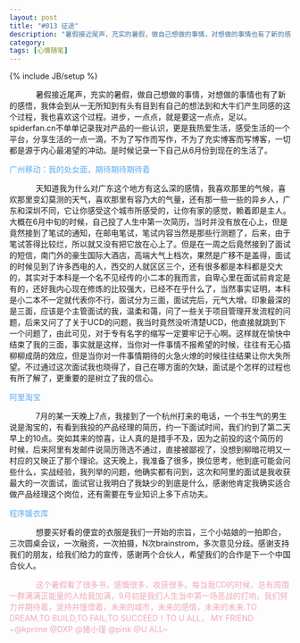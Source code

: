 ```yaml
---
layout: post
title: "#013 征途"
description: "暑假接近尾声，充实的暑假，做自己想做的事情，对想做的事情也有了新的感悟，我体会到从一无所知到有头有目到有自己的想法到和大牛们产生同感的这个过程，我也喜欢这个过程。进步，一点点，就是要这一点点，足以."
category: 
tags: [心情随笔]
---
```

{% include JB/setup %}

<p>&nbsp;&nbsp;&nbsp;&nbsp;&nbsp;&nbsp;&nbsp;&nbsp;&nbsp;&nbsp;&nbsp;&nbsp;暑假接近尾声，充实的暑假，做自己想做的事情，对想做的事情也有了新的感悟，我体会到从一无所知到有头有目到有自己的想法到和大牛们产生同感的这个过程，我也喜欢这个过程。进步，一点点，就是要这一点点，足以。
spiderfan.cn不单单记录我对产品的一些认识，更是我热爱生活，感受生活的一个平台，分享生活的一点一滴，不为了写作而写作，不为了充实博客而写博客，一切都是源于内心最渴望的冲动。是时候记录一下自己从6月份到现在的生活了。</p>

<font color="#5CACEE">广州移动：我的处女面，期待期待期待着</font>

<p>&nbsp;&nbsp;&nbsp;&nbsp;&nbsp;&nbsp;&nbsp;&nbsp;&nbsp;&nbsp;&nbsp;&nbsp;天知道我为什么对广东这个地方有这么深的感情，我喜欢那里的气候，喜欢那里变幻莫测的天气，喜欢那里有容乃大的气量，还有那一些一些的异乡人，广东和深圳不同，它让你感受这个城市所感受的，让你有家的感觉，赖着即是主人。大概在6月中旬的时候，自己投了人生中第一次简历，当时并没有放在心上，但是竟然接到了笔试的通知，在邮电笔试，笔试内容当然是那些行测题了，后来，由于笔试答得比较烂，所以就又没有把它放在心上了。但是在一周之后竟然接到了面试的短信，南门外的豪生国际大酒店，高端大气上档次，果然是广移不是盖得，面试的时候见到了许多西电的人，西交的人就区区三个，还有很多都是本科都是交大的，其实对于本科是一个名不见经传的小二本的我而言，自卑心里在面试前肯定是有的，还好我内心现在修炼的比较强大，已经不在乎什么了，当然事实证明，本科是小二本不一定就代表你不行，面试分为三面，面试完后，元气大增。印象最深的是三面，应该是个主管面试的我，温柔和蔼，问了一些关于项目管理开发流程的问题，后来又问了了关于UCD的问题，我当时竟然没听清楚UCD，他直接就跳到下一个问题了，由此可见，对于专有名字的缩写一定要牢记于心啊。这样就在愉快中结束了我的三面，事实就是这样，当你对一件事情不报希望的时候，往往有无心插柳柳成荫的效应，但是当你对一件事情期待的火急火燎的时候往往结果让你大失所望。不过通过这次面试我也晓得了，自己在哪方面的欠缺，面试是个怎样的过程也有所了解了，更重要的是树立了我的信心。</p>

<font color="#5CACEE">阿里淘宝</font>

<p>&nbsp;&nbsp;&nbsp;&nbsp;&nbsp;&nbsp;&nbsp;&nbsp;&nbsp;&nbsp;&nbsp;&nbsp;7月的某一天晚上7点，我接到了一个杭州打来的电话，一个书生气的男生说是淘宝的，有看到我投的产品经理的简历，约一下面试时间，我们约到了第二天早上的10点。突如其来的惊喜，让人真的是措手不及，因为之前投的这个简历的时候，后来阿里有发邮件说简历筛选不通过，直接被鄙视了，没想到柳暗花明又一村应的又映正了那个理论。这天晚上，我准备了很多，换位思考，他到底可能会问些什么，实战经验，我列举的问题，他确实都有问到，这次和阿里的面试是我收获最大的一次面试，面试官让我明白了我缺少的到底是什么，感谢他肯定我确实适合做产品经理这个岗位，还有需要在专业知识上多下点功夫。</p>

<font color="#5CACEE">程序媛衣库</font>

<p>&nbsp;&nbsp;&nbsp;&nbsp;&nbsp;&nbsp;&nbsp;&nbsp;&nbsp;&nbsp;&nbsp;&nbsp;想要买好看的便宜的衣服是我们一开始的宗旨，三个小姑娘的一拍即合，三次圆桌会议，一次融资，一次拍摄，N次brainstrom，多次意见分歧。感谢支持我们的朋友，给我们给力的宣传，感谢两个合伙人，希望我们的合作是下一个中国合伙人。</p>

<p>&nbsp;&nbsp;&nbsp;&nbsp;&nbsp;&nbsp;&nbsp;&nbsp;&nbsp;&nbsp;&nbsp;&nbsp;<font color="#EEA9B8">这个暑假看了很多书，感慨很多，收获很多。每当我CD的时候，总有周围一群满满正能量的人给我加满，9月初是我们人生当中第一场恶战的打响，我们努力并期待着，坚持并憧憬着，未来的城市，未来的感情，未来的未来.TO DREAM,TO BUILD,TO FAIL,TO SUCCEED！TO U ALL， MY FRIEND ~@kprime @DXP @猪小瑾 @pink  @U ALL~</font></p>